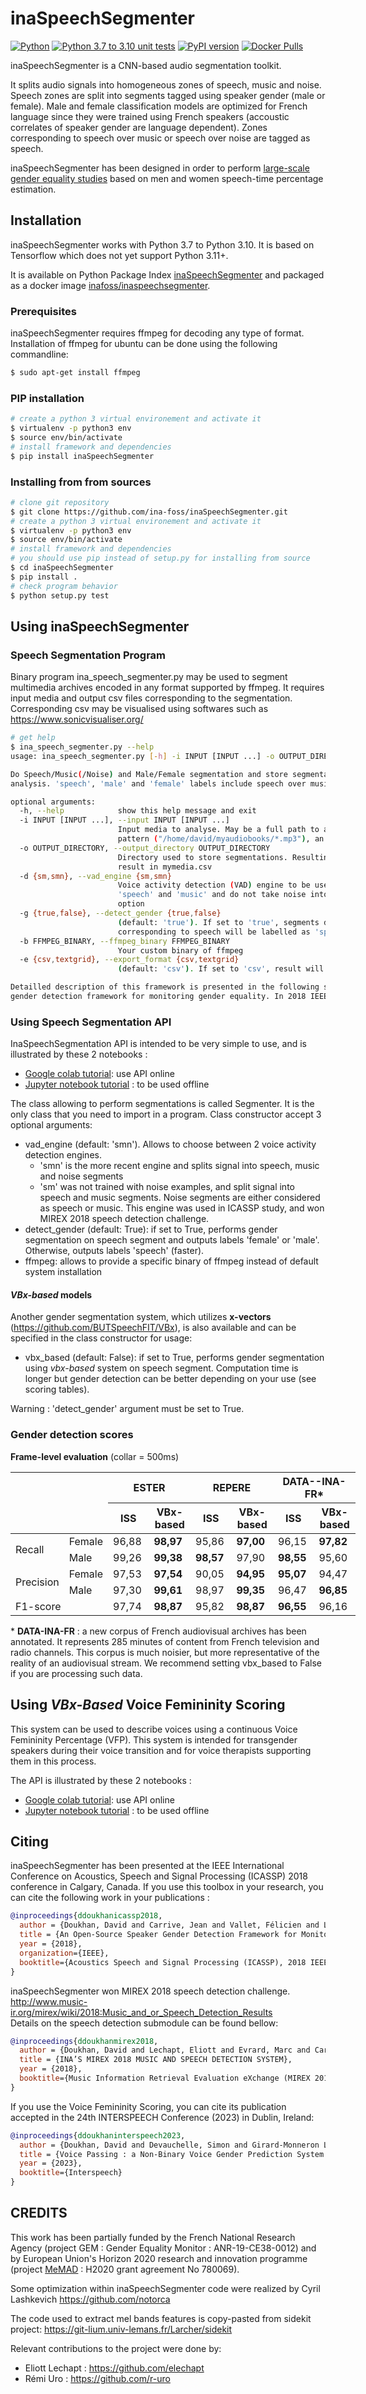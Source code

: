 # inaSpeechSegmenter
[![Python](https://img.shields.io/pypi/pyversions/inaSpeechSegmenter.svg?style=plastic)](https://badge.fury.io/py/inaSpeechSegmenter)
[![Python 3.7 to 3.10 unit tests](https://github.com/ina-foss/inaSpeechSegmenter/actions/workflows/python-package.yml/badge.svg)](https://github.com/ina-foss/inaSpeechSegmenter/actions/workflows/python-package.yml)
[![PyPI version](https://badge.fury.io/py/inaSpeechSegmenter.svg)](https://badge.fury.io/py/inaSpeechSegmenter)
[![Docker Pulls](https://img.shields.io/docker/pulls/inafoss/inaspeechsegmenter)](https://hub.docker.com/r/inafoss/inaspeechsegmenter)

inaSpeechSegmenter is a CNN-based audio segmentation toolkit.


It splits audio signals into homogeneous zones of speech, music and noise.
Speech zones are split into segments tagged using speaker gender (male or female).
Male and female classification models are optimized for French language since they were trained using French speakers (accoustic correlates of speaker gender are language dependent).
Zones corresponding to speech over music or speech over noise are tagged as speech. 


inaSpeechSegmenter has been designed in order to perform [large-scale gender equality studies](http://doi.org/10.18146/2213-0969.2018.jethc156) based on men and women speech-time percentage estimation.

## Installation

inaSpeechSegmenter works with Python 3.7 to Python 3.10. It is based on Tensorflow which does not yet support Python 3.11+.

It is available on Python Package Index [inaSpeechSegmenter](https://pypi.org/project/inaSpeechSegmenter/) and packaged as a docker image [inafoss/inaspeechsegmenter](https://hub.docker.com/r/inafoss/inaspeechsegmenter).


### Prerequisites

inaSpeechSegmenter requires ffmpeg for decoding any type of format.
Installation of ffmpeg for ubuntu can be done using the following commandline:
```bash
$ sudo apt-get install ffmpeg
```

### PIP installation
```bash
# create a python 3 virtual environement and activate it
$ virtualenv -p python3 env
$ source env/bin/activate
# install framework and dependencies
$ pip install inaSpeechSegmenter
```

### Installing from from sources

```bash
# clone git repository
$ git clone https://github.com/ina-foss/inaSpeechSegmenter.git
# create a python 3 virtual environement and activate it
$ virtualenv -p python3 env
$ source env/bin/activate
# install framework and dependencies
# you should use pip instead of setup.py for installing from source
$ cd inaSpeechSegmenter
$ pip install .
# check program behavior
$ python setup.py test
```

## Using inaSpeechSegmenter

### Speech Segmentation Program
Binary program ina_speech_segmenter.py may be used to segment multimedia archives encoded in any format supported by ffmpeg. It requires input media and output csv files corresponding to the segmentation. Corresponding csv may be visualised using softwares such as https://www.sonicvisualiser.org/
```bash
# get help
$ ina_speech_segmenter.py --help
usage: ina_speech_segmenter.py [-h] -i INPUT [INPUT ...] -o OUTPUT_DIRECTORY [-d {sm,smn}] [-g {true,false}] [-b FFMPEG_BINARY] [-e {csv,textgrid}]

Do Speech/Music(/Noise) and Male/Female segmentation and store segmentations into CSV files. Segments labelled 'noEnergy' are discarded from music, noise, speech and gender
analysis. 'speech', 'male' and 'female' labels include speech over music and speech over noise. 'music' and 'noise' labels are pure segments that are not supposed to contain speech.

optional arguments:
  -h, --help            show this help message and exit
  -i INPUT [INPUT ...], --input INPUT [INPUT ...]
                        Input media to analyse. May be a full path to a media (/home/david/test.mp3), a list of full paths (/home/david/test.mp3 /tmp/mymedia.avi), a regex input
                        pattern ("/home/david/myaudiobooks/*.mp3"), an url with http protocol (http://url_of_the_file)
  -o OUTPUT_DIRECTORY, --output_directory OUTPUT_DIRECTORY
                        Directory used to store segmentations. Resulting segmentations have same base name as the corresponding input media, with csv extension. Ex: mymedia.MPG will
                        result in mymedia.csv
  -d {sm,smn}, --vad_engine {sm,smn}
                        Voice activity detection (VAD) engine to be used (default: 'smn'). 'smn' split signal into 'speech', 'music' and 'noise' (better). 'sm' split signal into
                        'speech' and 'music' and do not take noise into account, which is either classified as music or speech. Results presented in ICASSP were obtained using 'sm'
                        option
  -g {true,false}, --detect_gender {true,false}
                        (default: 'true'). If set to 'true', segments detected as speech will be splitted into 'male' and 'female' segments. If set to 'false', segments
                        corresponding to speech will be labelled as 'speech' (faster)
  -b FFMPEG_BINARY, --ffmpeg_binary FFMPEG_BINARY
                        Your custom binary of ffmpeg
  -e {csv,textgrid}, --export_format {csv,textgrid}
                        (default: 'csv'). If set to 'csv', result will be exported in csv. If set to 'textgrid', results will be exported to praat Textgrid

Detailled description of this framework is presented in the following study: Doukhan, D., Carrive, J., Vallet, F., Larcher, A., & Meignier, S. (2018, April). An open-source speaker
gender detection framework for monitoring gender equality. In 2018 IEEE International Conference on Acoustics, Speech and Signal Processing (ICASSP) (pp. 5214-5218). IEEE.
```
### Using Speech Segmentation API

InaSpeechSegmentation API is intended to be very simple to use, and is illustrated by these 2 notebooks :
* [Google colab tutorial](https://colab.research.google.com/github/ina-foss/inaSpeechSegmenter/blob/master/tutorials/Demo_INASPeechSegmenter.ipynb): use API online
* [Jupyter notebook tutorial](tutorials/API_Tutorial.ipynb) : to be used offline

The class allowing to perform segmentations is called Segmenter.
It is the only class that you need to import in a program.
Class constructor accept 3 optional arguments:
* vad_engine (default: 'smn'). Allows to choose between 2 voice activity detection engines.
  * 'smn' is the more recent engine and splits signal into speech, music and noise segments
  * 'sm' was not trained with noise examples, and split signal into speech and music segments. Noise segments are either considered as speech or music. This engine was used in ICASSP study, and won MIREX 2018 speech detection challenge.
* detect_gender (default: True): if set to True, performs gender segmentation on speech segment and outputs labels 'female' or 'male'. Otherwise, outputs labels 'speech' (faster).
* ffmpeg: allows to provide a specific binary of ffmpeg instead of default system installation

#### _VBx-based_ models

Another gender segmentation system, which utilizes **x-vectors** (https://github.com/BUTSpeechFIT/VBx), is also available and can be specified in the class constructor for usage:
* vbx_based (default: False): if set to True, performs gender segmentation using _vbx-based_ system on speech segment. Computation time is longer but gender detection can be better depending on your use (see scoring tables).  

Warning : 'detect_gender' argument must be set to True.

### Gender detection scores

**Frame-level evaluation** (collar = 500ms)

<table style="undefined;table-layout: fixed; width: 552px">
<colgroup>
<col style="width: 69px">
<col style="width: 69px">
<col style="width: 69px">
<col style="width: 69px">
<col style="width: 69px">
<col style="width: 69px">
<col style="width: 69px">
<col style="width: 69px">
</colgroup>
<thead>
  <tr>
    <th colspan="2" rowspan="2"></th>
    <th colspan="2">ESTER</th>
    <th colspan="2">REPERE</th>
    <th colspan="2">DATA--INA-FR*</th>
  </tr>
  <tr>
    <th>ISS</th>
    <th>VBx-based</th>
    <th>ISS</th>
    <th>VBx-based</th>
    <th>ISS</th>
    <th>VBx-based</th>
  </tr>
</thead>
<tbody>
  <tr>
    <td rowspan="2">Recall</td>
    <td>Female</td>
    <td>96,88</td>
    <td><b>98,97</b></td>
    <td>95,86</td>
    <td><b>97,00</b></td>
    <td>96,15</td>
    <td><b>97,82</b></td>
  </tr>
  <tr>
    <td>Male</td>
    <td>99,26</td>
    <td><b>99,38</b></td>
    <td><b>98,57</b></td>
    <td>97,90</td>
    <td><b>98,55</b></td>
    <td>95,60</td>
  </tr>
  <tr>
    <td rowspan="2">Precision</td>
    <td>Female</td>
    <td>97,53</td>
    <td><b>97,54</b></td>
    <td>90,05</td>
    <td><b>94,95</b></td>
    <td><b>95,07</b></td>
    <td>94,47</td>
  </tr>
  <tr>
    <td>Male</td>
    <td>97,30</td>
    <td><b>99,61</b></td>
    <td>98,97</td>
    <td><b>99,35</b></td>
    <td>96,47</td>
    <td><b>96,85</b></td>
  </tr>
  <tr>
    <td colspan="2">F1-score</td>
    <td>97,74</td>
    <td><b>98,87</b></td>
    <td>95,82</td>
    <td><b>98,87</b></td>
    <td><b>96,55</b></td>
    <td>96,16</td>
  </tr>
</tbody>
</table>

\* **DATA-INA-FR** : a new corpus of French audiovisual archives has been annotated. 
It represents 285 minutes of content from French television and radio channels. 
This corpus is much noisier, but more representative of the reality of an audiovisual stream. 
We recommend setting vbx_based to False if you are processing such data.


## Using _VBx-Based_ Voice Femininity Scoring

This system can be used to describe voices using a continuous Voice Femininity Percentage (VFP). This system
is intended for transgender speakers during their voice transition 
and for voice therapists supporting them in this process. 

The API is illustrated by these 2 notebooks :
* [Google colab tutorial](https://colab.research.google.com/github/ina-foss/inaSpeechSegmenter/blob/master/tutorials/Demo_INASPeechSegmenter.ipynb): use API online
* [Jupyter notebook tutorial](tutorials/API_Tutorial_VFS.ipynb) : to be used offline


## Citing

inaSpeechSegmenter has been presented at the IEEE International Conference on Acoustics, Speech and Signal Processing (ICASSP) 2018 conference in Calgary, Canada. If you use this toolbox in your research, you can cite the following work in your publications :

```bibtex
@inproceedings{ddoukhanicassp2018,
  author = {Doukhan, David and Carrive, Jean and Vallet, Félicien and Larcher, Anthony and Meignier, Sylvain},
  title = {An Open-Source Speaker Gender Detection Framework for Monitoring Gender Equality},
  year = {2018},
  organization={IEEE},
  booktitle={Acoustics Speech and Signal Processing (ICASSP), 2018 IEEE International Conference on}
}
```

inaSpeechSegmenter won MIREX 2018 speech detection challenge.  
http://www.music-ir.org/mirex/wiki/2018:Music_and_or_Speech_Detection_Results  
Details on the speech detection submodule can be found bellow:  

```bibtex
@inproceedings{ddoukhanmirex2018,
  author = {Doukhan, David and Lechapt, Eliott and Evrard, Marc and Carrive, Jean},
  title = {INA’S MIREX 2018 MUSIC AND SPEECH DETECTION SYSTEM},
  year = {2018},
  booktitle={Music Information Retrieval Evaluation eXchange (MIREX 2018)}
}
```

If you use the Voice Femininity Scoring, you can cite its publication accepted in the 24th INTERSPEECH Conference (2023) in Dublin, Ireland: 
```bibtex
@inproceedings{ddoukhaninterspeech2023,
  author = {Doukhan, David and Devauchelle, Simon and Girard-Monneron Lucile and Wagner, Isabelle and Rilliard Albert.},
  title = {Voice Passing : a Non-Binary Voice Gender Prediction System  for evaluating Transgender voice transition},
  year = {2023},
  booktitle={Interspeech}
}
```



## CREDITS

This work has been partially funded by the French National Research Agency (project GEM : Gender Equality Monitor : ANR-19-CE38-0012) and by European Union's Horizon 2020 research and innovation programme (project [MeMAD](https://memad.eu) : H2020 grant agreement No 780069).

Some optimization within inaSpeechSegmenter code were realized by Cyril Lashkevich
https://github.com/notorca

The code used to extract mel bands features is copy-pasted from sidekit project:
https://git-lium.univ-lemans.fr/Larcher/sidekit

Relevant contributions to the project were done by:
* Eliott Lechapt : https://github.com/elechapt
* Rémi Uro : https://github.com/r-uro

